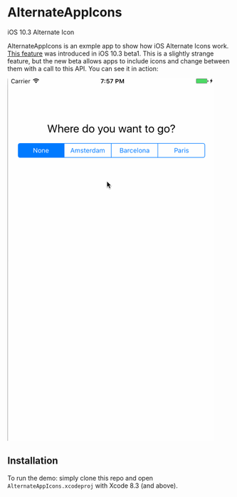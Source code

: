 # AlternateAppIcons
iOS 10.3 Alternate Icon

AlternateAppIcons is an exmple app to show how iOS Alternate Icons work. [This feature](https://developer.apple.com/reference/uikit/uiapplication/2806818-setalternateiconname) was introduced in iOS 10.3 beta1. This is a slightly strange feature, but the new beta allows apps to include icons and change between them with a call to this API.
You can see it in action:

![demo.gif](demo.gif)

## Installation
To run the demo: simply clone this repo and open `AlternateAppIcons.xcodeproj` with Xcode 8.3 (and above).  
